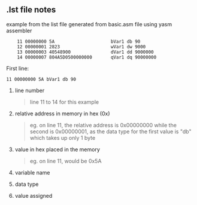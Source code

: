 ## .lst file notes

example from the list file generated from basic.asm file using yasm assembler

```
    11 00000000 5A                     bVar1 db 90
    12 00000001 2823                   wVar1 dw 9000
    13 00000003 40548900               dVar1 dd 9000000
    14 00000007 804A5D0500000000       qVar1 dq 90000000
```

First line:

```
11 00000000 5A bVar1 db 90
```

1. line number

   > line 11 to 14 for this example

2. relative address in memory in hex (0x)

   > eg. on line 11, the relative address is 0x00000000
   > while the second is 0x00000001, as the data type for the first value is "db" which takes up only 1 byte

3. value in hex placed in the memory

   > eg. on line 11, would be 0x5A

4. variable name
5. data type
6. value assigned
